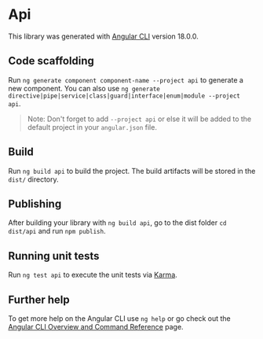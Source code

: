 # Api

This library was generated with [Angular CLI](https://github.com/angular/angular-cli) version 18.0.0.

## Code scaffolding

Run `ng generate component component-name --project api` to generate a new component. You can also use `ng generate directive|pipe|service|class|guard|interface|enum|module --project api`.
> Note: Don't forget to add `--project api` or else it will be added to the default project in your `angular.json` file. 

## Build

Run `ng build api` to build the project. The build artifacts will be stored in the `dist/` directory.

## Publishing

After building your library with `ng build api`, go to the dist folder `cd dist/api` and run `npm publish`.

## Running unit tests

Run `ng test api` to execute the unit tests via [Karma](https://karma-runner.github.io).

## Further help

To get more help on the Angular CLI use `ng help` or go check out the [Angular CLI Overview and Command Reference](https://angular.dev/tools/cli) page.
